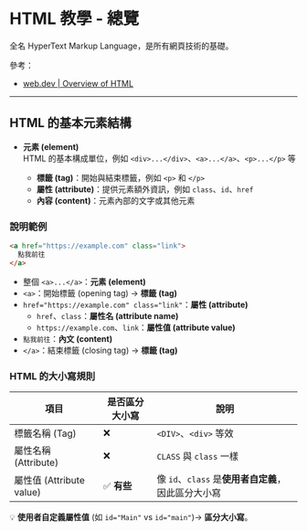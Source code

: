 # HTML 教學 - 總覽
全名 HyperText Markup Language，是所有網頁技術的基礎。

參考：
* [web.dev | Overview of HTML](https://web.dev/learn/html/overview)

---

## HTML 的基本元素結構

- **元素 (element)**  
  HTML 的基本構成單位，例如 `<div>...</div>`、`<a>...</a>`、`<p>...</p>` 等

  - **標籤 (tag)**：開始與結束標籤，例如 `<p>` 和 `</p>`
  - **屬性 (attribute)**：提供元素額外資訊，例如 `class`、`id`、`href`
  - **內容 (content)**：元素內部的文字或其他元素

### 說明範例

```html
<a href="https://example.com" class="link"> 
  點我前往
</a>
```
* 整個 `<a>...</a>`：**元素 (element)**
* `<a>`：開始標籤 (opening tag) → **標籤 (tag)**
* `href="https://example.com" class="link"`：**屬性 (attribute)** 
    * `href`、`class`：**屬性名 (attribute name)**
    * `https://example.com`、`link`：**屬性值 (attribute value)**
* `點我前往`：**內文 (content)**
* `</a>`：結束標籤 (closing tag) → **標籤 (tag)**

### HTML 的大小寫規則

| 項目                   | 是否區分大小寫      | 說明                                 |
| -------------------- | ------------- | ---------------------------------- |
| 標籤名稱 (Tag)            | ❌      | `<DIV>`、`<div>` 等效                 |
| 屬性名稱 (Attribute)      | ❌      | `CLASS` 與 `class` 一樣               |
| 屬性值 (Attribute value) | ✅ **有些** | 像 `id`、`class` 是**使用者自定義**，因此區分大小寫 |

💡 **使用者自定義屬性值** (如 `id="Main"` vs `id="main"`)→ **區分大小寫**。
